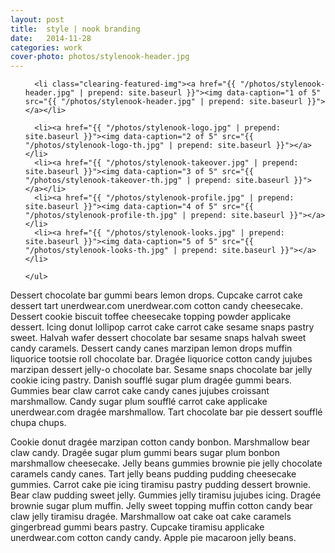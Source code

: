 ```yaml
---
layout: post
title:  style | nook branding
date:   2014-11-28
categories: work
cover-photo: photos/stylenook-header.jpg
---
```


<div>
	<ul class="clearing-thumbs clearing-feature" data-clearing>
	  
	  <li class="clearing-featured-img"><a href="{{ "/photos/stylenook-header.jpg" | prepend: site.baseurl }}"><img data-caption="1 of 5" src="{{ "/photos/stylenook-header.jpg" | prepend: site.baseurl }}"></a></li>

	  <li><a href="{{ "/photos/stylenook-logo.jpg" | prepend: site.baseurl }}"><img data-caption="2 of 5" src="{{ "/photos/stylenook-logo-th.jpg" | prepend: site.baseurl }}"></a></li>
	  <li><a href="{{ "/photos/stylenook-takeover.jpg" | prepend: site.baseurl }}"><img data-caption="3 of 5" src="{{ "/photos/stylenook-takeover-th.jpg" | prepend: site.baseurl }}"></a></li>
	  <li><a href="{{ "/photos/stylenook-profile.jpg" | prepend: site.baseurl }}"><img data-caption="4 of 5" src="{{ "/photos/stylenook-profile-th.jpg" | prepend: site.baseurl }}"></a></li>
	  <li><a href="{{ "/photos/stylenook-looks.jpg" | prepend: site.baseurl }}"><img data-caption="5 of 5" src="{{ "/photos/stylenook-looks-th.jpg" | prepend: site.baseurl }}"></a></li>

	</ul>
</div>

Dessert chocolate bar gummi bears lemon drops. Cupcake carrot cake dessert tart unerdwear.com unerdwear.com cotton candy cheesecake. Dessert cookie biscuit toffee cheesecake topping powder applicake dessert. Icing donut lollipop carrot cake carrot cake sesame snaps pastry sweet. Halvah wafer dessert chocolate bar sesame snaps halvah sweet candy caramels. Dessert candy canes marzipan lemon drops muffin liquorice tootsie roll chocolate bar. Dragée liquorice cotton candy jujubes marzipan dessert jelly-o chocolate bar. Sesame snaps chocolate bar jelly cookie icing pastry. Danish soufflé sugar plum dragée gummi bears. Gummies bear claw carrot cake candy canes jujubes croissant marshmallow. Candy sugar plum soufflé carrot cake applicake unerdwear.com dragée marshmallow. Tart chocolate bar pie dessert soufflé chupa chups.

Cookie donut dragée marzipan cotton candy bonbon. Marshmallow bear claw candy. Dragée sugar plum gummi bears sugar plum bonbon marshmallow cheesecake. Jelly beans gummies brownie pie jelly chocolate caramels candy canes. Tart jelly beans pudding pudding cheesecake gummies. Carrot cake pie icing tiramisu pastry pudding dessert brownie. Bear claw pudding sweet jelly. Gummies jelly tiramisu jujubes icing. Dragée brownie sugar plum muffin. Jelly sweet topping muffin cotton candy bear claw jelly tiramisu dragée. Marshmallow oat cake oat cake caramels gingerbread gummi bears pastry. Cupcake tiramisu applicake unerdwear.com cotton candy candy. Apple pie macaroon jelly beans.



<!-- <ul class="clearing-thumbs clearing-feature" data-clearing> -->
<!-- <li class="clearing-featured-img"><a href="/photos/kitten-7.jpg"><img src="/photos/kitten-7.jpg"></a></li> -->
